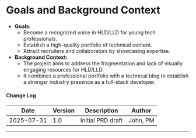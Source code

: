 # Goals and Background Context

-   **Goals:**
    -   Become a recognized voice in HLD/LLD for young tech professionals.
    -   Establish a high-quality portfolio of technical content.
    -   Attract recruiters and collaborators by showcasing expertise.
-   **Background Context:**
    -   The project aims to address the fragmentation and lack of visually engaging resources for HLD/LLD.
    -   It combines a professional portfolio with a technical blog to establish a stronger industry presence as a full-stack developer.

#### Change Log

| Date       | Version | Description       | Author   |
| ---------- | ------- | ----------------- | -------- |
| 2025-07-31 | 1.0     | Initial PRD draft | John, PM |

---
